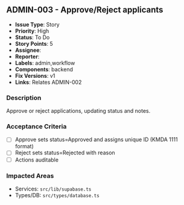 ## ADMIN-003 - Approve/Reject applicants

- **Issue Type**: Story
- **Priority**: High
- **Status**: To Do
- **Story Points**: 5
- **Assignee**: 
- **Reporter**: 
- **Labels**: admin,workflow
- **Components**: backend
- **Fix Versions**: v1
- **Links**: Relates ADMIN-002

### Description
Approve or reject applications, updating status and notes.

### Acceptance Criteria
- [ ] Approve sets status=Approved and assigns unique ID (KMDA 1111 format)
- [ ] Reject sets status=Rejected with reason
- [ ] Actions auditable

### Impacted Areas
- Services: `src/lib/supabase.ts`
- Types/DB: `src/types/database.ts`
